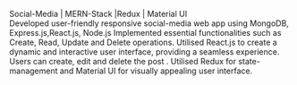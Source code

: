 Social-Media | MERN-Stack |Redux | Material UI                                          
Developed user-friendly responsive social-media web app using MongoDB, Express.js,React.js, Node.js
Implemented essential functionalities such as Create, Read, Update and Delete operations.
Utilised React.js to create a dynamic and interactive user interface, providing a seamless experience.
Users can create, edit and delete the post .
Utilised Redux for state-management and Material UI for visually appealing user interface.
